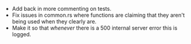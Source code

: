 - Add back in more commenting on tests.
- Fix issues in common.rs where functions are claiming that they aren't being used when they clearly are.
- Make it so that *whenever* there is a 500 internal server error this is logged.
